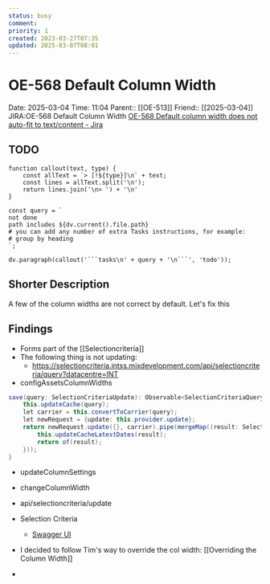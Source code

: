 ```yaml
---
status: busy
comment: 
priority: 1
created: 2023-03-27T07:35
updated: 2025-03-07T08:01
---
```


# OE-568 Default Column Width

Date: 2025-03-04 Time: 11:04
Parent:: [[OE-513]]
Friend:: [[2025-03-04]]
JIRA:OE-568 Default Column Width
[OE-568 Default column width does not auto-fit to text/content - Jira](https://csojiramixtelematics.atlassian.net/browse/OE-568)


## TODO
```dataviewjs
function callout(text, type) {
    const allText = `> [!${type}]\n` + text;
    const lines = allText.split('\n');
    return lines.join('\n> ') + '\n'
}

const query = `
not done
path includes ${dv.current().file.path}
# you can add any number of extra Tasks instructions, for example:
# group by heading
`;

dv.paragraph(callout('```tasks\n' + query + '\n```', 'todo'));
```

## Shorter Description

A few of the column widths are not correct by default.
Let's fix this

## Findings

- Forms part of the [[Selectioncriteria]]
- The following thing is not updating:
	- https://selectioncriteria.intss.mixdevelopment.com/api/selectioncriteria/query?datacentre=INT
- configAssetsColumnWidths

```c#
save(query: SelectionCriteriaUpdate): Observable<SelectionCriteriaQueryCarrier> {
	this.updateCache(query);
	let carrier = this.convertToCarrier(query);
	let newRequest = {update: this.provider.update};
	return newRequest.update({}, carrier).pipe(mergeMap((result: SelectionCriteriaQueryCarrier) => {
		this.updateCacheLatestDates(result);
		return of(result);
	}));
}
```
- updateColumnSettings
- changeColumnWidth
- api/selectioncriteria/update
- Selection Criteria
	- [Swagger UI](https://selectioncriteria.intss.mixdevelopment.com/swagger/index.html)

- I decided to follow Tim's way to override the col width: [[Overriding the Column Width]]
- 